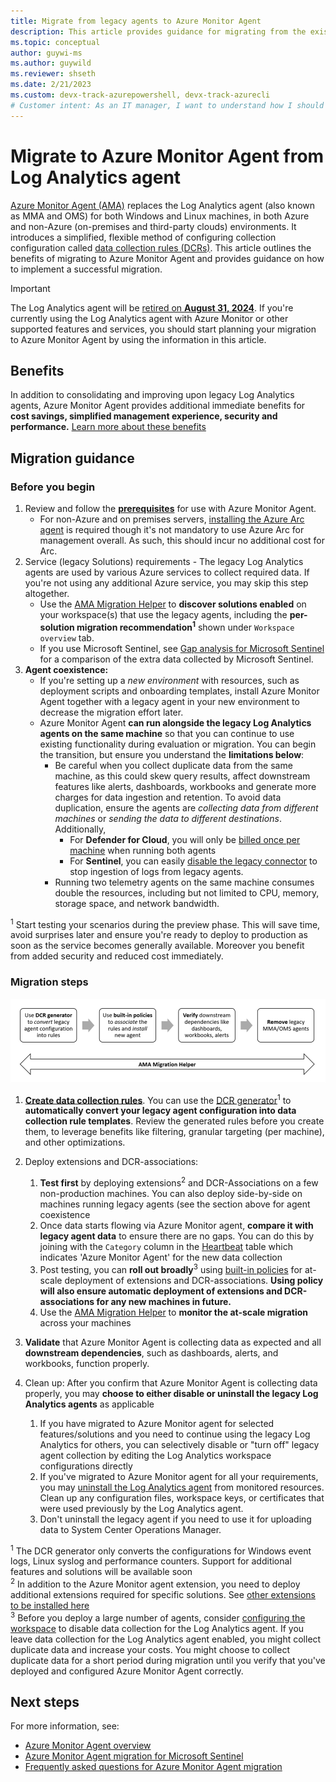 ```yaml
---
title: Migrate from legacy agents to Azure Monitor Agent
description: This article provides guidance for migrating from the existing legacy agents to the new Azure Monitor Agent (AMA) and data collection rules (DCRs).
ms.topic: conceptual
author: guywi-ms
ms.author: guywild
ms.reviewer: shseth
ms.date: 2/21/2023 
ms.custom: devx-track-azurepowershell, devx-track-azurecli
# Customer intent: As an IT manager, I want to understand how I should move from using legacy agents to Azure Monitor Agent.
---
```


# Migrate to Azure Monitor Agent from Log Analytics agent

[Azure Monitor Agent (AMA)](./agents-overview.md) replaces the Log Analytics agent (also known as MMA and OMS) for both Windows and Linux machines, in both Azure and non-Azure (on-premises and third-party clouds) environments. It introduces a simplified, flexible method of configuring collection configuration called [data collection rules (DCRs)](../essentials/data-collection-rule-overview.md). This article outlines the benefits of migrating to Azure Monitor Agent and provides guidance on how to implement a successful migration.

> [!IMPORTANT]
> The Log Analytics agent will be [retired on **August 31, 2024**](https://azure.microsoft.com/updates/were-retiring-the-log-analytics-agent-in-azure-monitor-on-31-august-2024/). If you're currently using the Log Analytics agent with Azure Monitor or other supported features and services, you should start planning your migration to Azure Monitor Agent by using the information in this article.

## Benefits

In addition to consolidating and improving upon legacy Log Analytics agents, Azure Monitor Agent provides additional immediate benefits for **cost savings, simplified management experience, security and performance.** [Learn more about these benefits](./azure-monitor-agent-overview.md#benefits)


## Migration guidance

### Before you begin
1. Review and follow the **[prerequisites](./azure-monitor-agent-manage.md#prerequisites)** for use with Azure Monitor Agent. 
    - For non-Azure and on premises servers, [installing the Azure Arc agent](../../azure-arc/servers/agent-overview.md) is required though it's not mandatory to use Azure Arc for management overall. As such, this should incur no additional cost for Arc. 
2. Service (legacy Solutions) requirements - The legacy Log Analytics agents are used by various Azure services to collect required data. If you're not using any additional Azure service, you may skip this step altogether.   
    - Use the [AMA Migration Helper](./azure-monitor-agent-migration-tools.md#using-ama-migration-helper) to **discover solutions enabled** on your workspace(s) that use the legacy agents, including the **per-solution migration recommendation<sup>1</sup>** shown under `Workspace overview` tab. 
    - If you use Microsoft Sentinel, see [Gap analysis for Microsoft Sentinel](../../sentinel/ama-migrate.md#gap-analysis-between-agents) for a comparison of the extra data collected by Microsoft Sentinel.  
3. **Agent coexistence:** 
    - If you're setting up a *new environment* with resources, such as deployment scripts and onboarding templates, install Azure Monitor Agent together with a legacy agent in your new environment to decrease the migration effort later.
    - Azure Monitor Agent **can run alongside the legacy Log Analytics agents on the same machine** so that you can continue to use existing functionality during evaluation or migration. You can begin the transition, but ensure you understand the **limitations below**:
        - Be careful when you collect duplicate data from the same machine, as this could skew query results, affect downstream features like alerts, dashboards, workbooks and generate more charges for data ingestion and retention. To avoid data duplication, ensure the agents are *collecting data from different machines* or *sending the data to different destinations*. Additionally,
            - For **Defender for Cloud**, you will only be [billed once per machine](../../defender-for-cloud/auto-deploy-azure-monitoring-agent.md#impact-of-running-with-both-the-log-analytics-and-azure-monitor-agents) when running both agents 
            - For **Sentinel**, you can easily [disable the legacy connector](../../sentinel/ama-migrate.md#recommended-migration-plan) to stop ingestion of logs from legacy agents.    
        - Running two telemetry agents on the same machine consumes double the resources, including but not limited to CPU, memory, storage space, and network bandwidth.

<sup>1</sup> Start testing your scenarios during the preview phase. This will save time, avoid surprises later and ensure you're ready to deploy to production as soon as the service becomes generally available. Moreover you benefit from added security and reduced cost immediately.  

### Migration steps
![Flow diagram that shows the steps involved in agent migration and how the migration tools help in generating DCRs and tracking the entire migration process.](media/azure-monitor-agent-migration/mma-to-ama-migration-steps.png)  

1. **[Create data collection rules](./data-collection-rule-azure-monitor-agent.md#create-a-data-collection-rule)**. You can use the [DCR generator](./azure-monitor-agent-migration-tools.md#installing-and-using-dcr-config-generator)<sup>1</sup> to **automatically convert your legacy agent configuration into data collection rule templates**. Review the generated rules before you create them, to leverage benefits like filtering, granular targeting (per machine), and other optimizations.  

2. Deploy extensions and DCR-associations: 
    1. **Test first** by deploying extensions<sup>2</sup> and DCR-Associations on a few non-production machines. You can also deploy side-by-side on machines running legacy agents (see the section above for agent coexistence
    2. Once data starts flowing via Azure Monitor agent, **compare it with legacy agent data** to ensure there are no gaps. You can do this by joining with the `Category` column in the [Heartbeat](/azure/azure-monitor/reference/tables/heartbeat) table which indicates 'Azure Monitor Agent' for the new data collection
    3. Post testing, you can **roll out broadly**<sup>3</sup> using [built-in policies]() for at-scale deployment of extensions and DCR-associations. **Using policy will also ensure automatic deployment of extensions and DCR-associations for any new machines in future.**
    4. Use the [AMA Migration Helper](./azure-monitor-agent-migration-tools.md#using-ama-migration-helper) to **monitor the at-scale migration** across your machines  
    
3. **Validate** that Azure Monitor Agent is collecting data as expected and all **downstream dependencies**, such as dashboards, alerts, and workbooks, function properly.  

4. Clean up: After you confirm that Azure Monitor Agent is collecting data properly, you may **choose to either disable or uninstall the legacy Log Analytics agents** as applicable
    1. If you have migrated to Azure Monitor agent for selected features/solutions and you need to continue using the legacy Log Analytics for others, you can selectively disable or "turn off" legacy agent collection by editing the Log Analytics workspace configurations directly
    2. If you've migrated to Azure Monitor agent for all your requirements, you may [uninstall the Log Analytics agent](./agent-manage.md#uninstall-agent) from monitored resources. Clean up any configuration files, workspace keys, or certificates that were used previously by the Log Analytics agent.
    3. Don't uninstall the legacy agent if you need to use it for uploading data to System Center Operations Manager.


<sup>1</sup> The DCR generator only converts the configurations for Windows event logs, Linux syslog and performance counters. Support for additional features and solutions will be available soon  
<sup>2</sup> In addition to the Azure Monitor agent extension, you need to deploy additional extensions required for specific solutions. See [other extensions to be installed here](./agents-overview.md#supported-services-and-features)  
<sup>3</sup> Before you deploy a large number of agents, consider [configuring the workspace](agent-data-sources.md) to disable data collection for the Log Analytics agent. If you leave data collection for the Log Analytics agent enabled, you might collect duplicate data and increase your costs. You might choose to collect duplicate data for a short period during migration until you verify that you've deployed and configured Azure Monitor Agent correctly.  



## Next steps

For more information, see:

- [Azure Monitor Agent overview](agents-overview.md)
- [Azure Monitor Agent migration for Microsoft Sentinel](../../sentinel/ama-migrate.md)
- [Frequently asked questions for Azure Monitor Agent migration](/azure/azure-monitor/faq#azure-monitor-agent)
